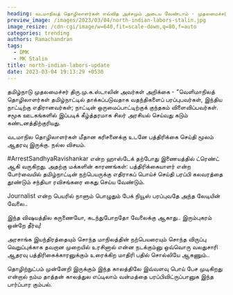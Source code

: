 ```yaml
---
heading: வடமாநிலத் தொழிலாளர்கள் எவ்வித அச்சமும் அடைய வேண்டாம் - முதலமைச்சர் ஸ்டாலின்
preview_image: /images/2023/03/04/north-indian-labors-stalin.jpg
image_resize: /cdn-cgi/image/w=640,fit=scale-down,q=80,f=auto
categories: trending
authors: Ramachandran
tags:
  - DMK
  - MK Stalin
title: north-indian-labors-update
date: 2023-03-04 19:13:29 +0530
---
```

தமிழ்நாடு முதலமைச்சர் திரு.மு.க.ஸ்டாலின் அவர்கள் அறிக்கை - “வெளிமாநிலத் தொழிலாளர்கள் தமிழ்நாட்டில் தாக்கப்படுவதாக வதந்திகளைப் பரப்புபவர்கள், இந்திய நாட்டிற்கு எதிரானவர்கள்; நாட்டின் ஒருமைப்பாட்டிற்குக் குந்தகம் விளைவிப்பவர்கள். சமூக ஊடகங்களில் இப்படிக் கீழ்த்தரமாக சிலர் அரசியல் செய்வது கடும் கண்டனத்திற்குரியது.

வடமாநில தொழிலாளர்கள் மீதான கரிசனைக்கு உடனே பத்திரிக்கை செய்தி மூலம் ஆதரவு இருக்கு. நல்ல விசயம். 

\#ArrestSandhyaRavishankar என்ற ஹாஸ்டேக் தற்போது இணையத்தில் ட்ரெண்ட் ஆகி வருகிறது.
அதற்கு மக்களின் காரணங்கள்:
பத்திரிக்கையாளர் என்ற போர்வையில் தமிழ்நாட்டின் நற்பெயருக்கு எதிராகப் பொய்ச் செய்தி பரப்பி கலவரத்தை தூண்டும் சந்தியா ரவிசங்கரை கைது செய்ய வேண்டும்.

Journalist என்ற பெயரில் நாளும் பொழுதும் பேக் நியூஸ் பரப்புவதே அந்த லேடியின் வேலை..

இந்த விஷயத்தில கருணையோ,
கடந்துபோறதோ வேலைக்கு ஆகாது.. இரும்புகரம் ஒன்றே தீர்வு!

அரசாங்க இயந்திரத்தையும் சொந்த மாநிலத்தின் நற்பெயரையும் சொந்த விருப்பு வெறுப்புக்காக தவறான முறையில் உரசினால் என்ன நடக்கும்னு ஒவ்வொரு வலதுசாரி ஆதரவு பத்திரிகைக்காரனுக்கும் உரைக்கிற மாதிரி பதில் சொல்லியே ஆகணும்.. 

தொழிற்நுட்பம் முன்னேறி இருக்கும் இந்த காலத்திலே இவ்வளவு பொய் பேச முடிகிறது என்றால் நம்ம தாத்தன் காலத்துல எப்டிலாம் வன்மத்தை பரப்பிவிட்ருப்பானுக இந்த பார்ப்பார கும்பல்.